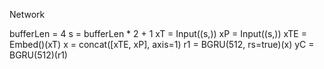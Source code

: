 
Network

bufferLen = 4
s = bufferLen * 2 + 1
xT = Input((s,))
xP = Input((s,))
xTE = Embed()(xT)
x = concat([xTE, xP], axis=1)
r1 = BGRU(512, rs=true)(x)
yC = BGRU(512)(r1)